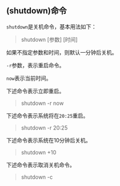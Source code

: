 ## (shutdown)命令

`shutdown`是关机命令，基本用法如下：

> shutdown [参数] [时间]

如果不指定参数和时间，则默认一分钟后关机。

`-r`参数，表示重启命令。

`now`表示当前时间。

下述命令表示立即重启。

> shutdown -r now 

下述命令表示系统将在`20:25`重启。

> shutdown -r 20:25

下述命令表示系统在10分钟后关机。

> shutdown +10

下述命令表示取消关机命令。

> shutdown -c

